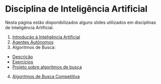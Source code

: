 # Disciplina de Inteligência Artificial

Nesta página estão disponibilizados alguns slides utilizados em disciplinas de Inteligência Artificial.

1. [Introdução à Inteligência Artificial](aplicacoesIntroducao.pdf)
2. [Agentes Autônomos](agentesInteligentes.pdf)
3. Algoritmos de Busca:
  - [Descrição](busca_versaoFabricio.pdf)
  - [Exercícios](exerciciosBusca.pdf)
  - [Projeto sobre algoritmos de busca](projeto1.pdf)
4. [Algoritmos de Busca Competitiva](buscaCompetitiva.pdf)